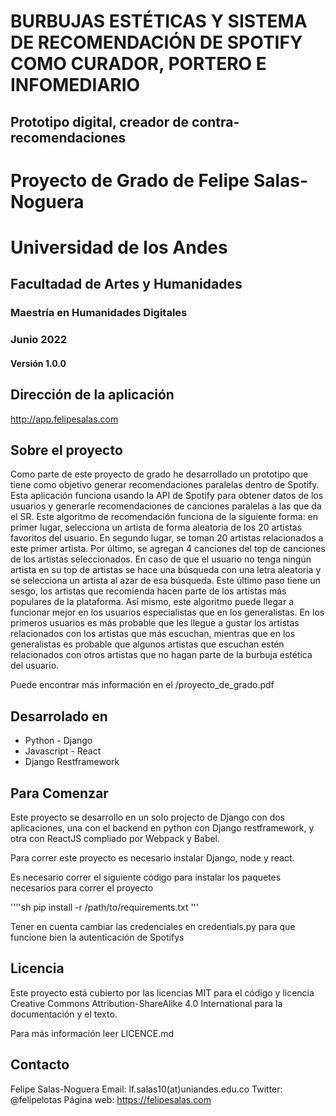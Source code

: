 # BURBUJAS ESTÉTICAS Y SISTEMA DE RECOMENDACIÓN DE SPOTIFY COMO CURADOR, PORTERO E INFOMEDIARIO
## Prototipo digital, creador de contra-recomendaciones
# Proyecto de Grado de Felipe Salas-Noguera 
# Universidad de los Andes
## Facultadad de Artes y Humanidades
### Maestría en Humanidades Digitales
### Junio 2022
#### Versión 1.0.0

## Dirección de la aplicación 
http://app.felipesalas.com
## Sobre el proyecto    

Como parte de este proyecto de grado he desarrollado un prototipo que tiene como objetivo generar recomendaciones paralelas dentro de Spotify. Esta aplicación funciona usando la API de Spotify para obtener datos de los usuarios y generarle recomendaciones de canciones paralelas a las que da el SR. Este algoritmo de recomendación funciona de la siguiente forma: en primer lugar, selecciona un artista de forma aleatoria de los 20 artistas favoritos del usuario. En segundo lugar, se toman 20 artistas relacionados a este primer artista. Por último, se agregan 4 canciones del top de canciones de los artistas seleccionados. En caso de que el usuario no tenga ningún artista en su top de artistas se hace una búsqueda con una letra aleatoria y se selecciona un artista al azar de esa búsqueda. Este último paso tiene un sesgo, los artistas que recomienda hacen parte de los artistas más populares de la plataforma. Así mismo, este algoritmo puede llegar a funcionar mejor en los usuarios especialistas que en los generalistas. En los primeros usuarios es más probable que les llegue a gustar los artistas relacionados con los artistas que más escuchan, mientras que en los generalistas es probable que algunos artistas que escuchan estén relacionados con otros artistas que no hagan parte de la burbuja estética del usuario.  

Puede encontrar más información en el /proyecto_de_grado.pdf

## Desarrolado en 

- Python - Django 
- Javascript - React
- Django Restframework

## Para Comenzar 

Este proyecto se desarrollo en un solo projecto de Django con dos aplicaciones, una con el backend en python con Django restframework, y otra con ReactJS compliado por Webpack y Babel.

Para correr este proyecto es necesario instalar Django, node y react. 

Es necesario correr el siguiente código para instalar los paquetes necesarios para correr el proyecto 

''''sh
pip install -r /path/to/requirements.txt
'''

Tener en cuenta cambiar las credenciales en credentials.py para que funcione bien la autenticación de Spotifys

## Licencia 

Este proyecto está cubierto por las licencias MIT para el código y licencia Creative Commons Attribution-ShareAlike 4.0 International para la documentación y el texto.

Para más información leer LICENCE.md

## Contacto 

Felipe Salas-Noguera
Email: lf.salas10(at)uniandes.edu.co
Twitter: @felipelotas
Página web: https://felipesalas.com



